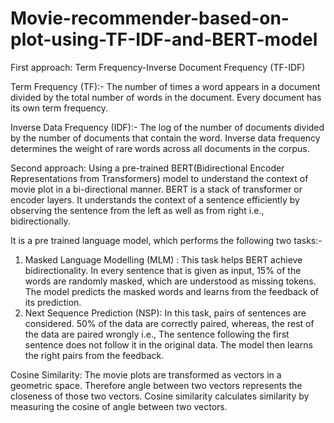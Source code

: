 # Movie-recommender-based-on-plot-using-TF-IDF-and-BERT-model

First approach: Term Frequency-Inverse Document Frequency (TF-IDF)

Term Frequency (TF):-
The number of times a word appears in a document divided by the total number of words in the document. Every document has its own term frequency.

Inverse Data Frequency (IDF):-
The log of the number of documents divided by the number of documents that contain the word.
Inverse data frequency determines the weight of rare words across all documents in the corpus.

Second approach: Using a pre-trained BERT(Bidirectional Encoder Representations from Transformers) model to understand the context of movie plot in a bi-directional manner.
BERT is a stack of transformer or encoder layers. It understands the context of a sentence efficiently by observing the sentence from the left as well as from right i.e., bidirectionally.

It is a pre trained language model, which performs the following two tasks:-
1. Masked Language Modelling (MLM) : This task helps BERT achieve bidirectionality. In every sentence that is given as input, 15% of the words are randomly masked, which are understood as missing tokens. 
The model predicts the masked words and learns from the feedback of its prediction.
2. Next Sequence Prediction (NSP): In this task, pairs of sentences are considered. 50% of the data are correctly paired, whereas, the rest of the data are paired wrongly i.e., The sentence following the first sentence does not follow it in the original data.
The model then learns the right pairs from the feedback.

Cosine Similarity:
The movie plots are transformed as vectors in a geometric space. Therefore angle between two vectors represents the closeness of those two vectors. 
Cosine similarity calculates similarity by measuring the cosine of angle between two vectors.

